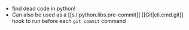 

- find dead code in python!
- Can also be used as a [[s.l.python.libs.pre-commit]] [[Git|cli.cmd.git]] hook to run before each `git commit` command

